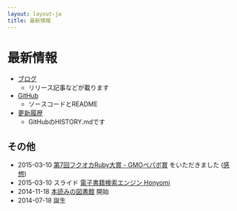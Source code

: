 ```yaml
---
layout: layout-ja
title: 最新情報
---
```

# 最新情報

- [ブログ](http://ongaeshi.hatenablog.com/archive/category/honyomi)
  - リリース記事などが載ります
- [GitHub](https://github.com/ongaeshi/honyomi)
  - ソースコードとREADME
- [更新履歴](https://github.com/ongaeshi/honyomi/blob/master/HISTORY.md)
  - GitHubのHISTORY.mdです

## その他

- 2015-03-10 [第7回フクオカRuby大賞 - GMOペパボ賞](http://www.digitalfukuoka.jp/topics/68?locale=ja) をいただきました ([感想](http://ongaeshi.hatenablog.com/entry/i-got-the-award-in-fukuoka-ruby-07))
- 2015-03-10 スライド [電子書籍検索エンジン Honyomi](http://ongaeshi.me/slide/f-ruby-07/)
- 2014-11-18 [本読みの図書館](http://library.honyomi.nagoya) 開始
- 2014-07-18 誕生


